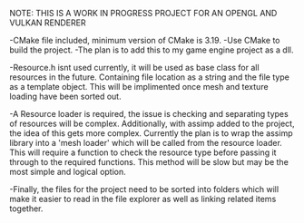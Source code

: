 NOTE: THIS IS A WORK IN PROGRESS PROJECT FOR AN OPENGL AND VULKAN RENDERER

-CMake file included, minimum version of CMake is 3.19.
-Use CMake to build the project.
-The plan is to add this to my game engine project as a dll.

-Resource.h isnt used currently, it will be used as base class for all resources in the future. Containing file location as a string and the file type as a template object. This will be implimented once mesh and texture loading have been sorted out.

-A Resource loader is required, the issue is checking and separating types of resources will be complex. Additionally, with assimp added to the project, the idea of this gets more complex. Currently the plan is to wrap the assimp library into a 'mesh loader' which will be called from the resource loader. This will require a function to check the resource type before passing it through to the required functions. This method will be slow but may be the most simple and logical option.

-Finally, the files for the project need to be sorted into folders which will make it easier to read in the file explorer as well as linking related items together.